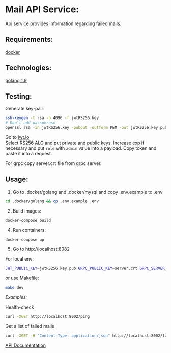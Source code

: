 Mail API Service:
================

Api service provides information regarding failed mails.

Requirements:
-------------

[docker](https://www.docker.com/)

Technologies:
-------------

[golang 1.9](https://golang.org/)

Testing:
-------
Generate key-pair:
```bash
ssh-keygen -t rsa -b 4096 -f jwtRS256.key
# Don't add passphrase
openssl rsa -in jwtRS256.key -pubout -outform PEM -out jwtRS256.key.pub
```

Go to [jwt.io](https://jwt.io/)  
Select RS256 ALG and put private and public keys. Increase exp if necessary and put `role` with `admin` value into a payload.
Copy token and paste it into a request.

For grpc copy server.crt file from grpc server.

Usage:
------

1. Go to .docker/golang and .docker/mysql and copy .env.example to .env
```bash
cd .docker/golang && cp .env.example .env
```

2. Build images:
```bash
docker-compose build
```

4. Run containers:
```bash
docker-compose up
```

5. Go to http://localhost:8082

For local env:
```bash
JWT_PUBLIC_KEY=jwtRS256.key.pub GRPC_PUBLIC_KEY=server.crt GRPC_SERVER_ADDRESS=localhost:50051 go run main.go
```

or use Makefile:
```bash
make dev
```

*Examples:*  

Health-check
```bash
curl -XGET http://localhost:8002/ping
```

Get a list of failed mails
```bash
curl -XGET -H "Content-Type: application/json" http://localhost:8002/failed-mails?limit=10&offset=5
```


[API Documentation](./doc/api.md)

